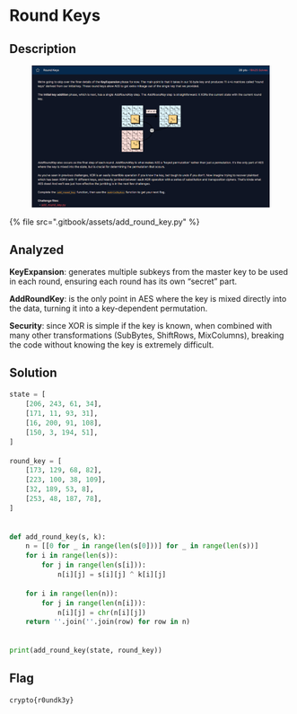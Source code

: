 # Round Keys

## Description

<figure><img src=".gitbook/assets/image (4).png" alt=""><figcaption></figcaption></figure>

{% file src=".gitbook/assets/add_round_key.py" %}


## Analyzed

**KeyExpansion**: generates multiple subkeys from the master key to be used in each round, ensuring each round has its own “secret” part.

**AddRoundKey**: is the only point in AES where the key is mixed directly into the data, turning it into a key-dependent permutation.

**Security**: since XOR is simple if the key is known, when combined with many other transformations (SubBytes, ShiftRows, MixColumns), breaking the code without knowing the key is extremely difficult.



## Solution

```python
state = [
    [206, 243, 61, 34],
    [171, 11, 93, 31],
    [16, 200, 91, 108],
    [150, 3, 194, 51],
]

round_key = [
    [173, 129, 68, 82],
    [223, 100, 38, 109],
    [32, 189, 53, 8],
    [253, 48, 187, 78],
]


def add_round_key(s, k):
    n = [[0 for _ in range(len(s[0]))] for _ in range(len(s))]
    for i in range(len(s)):
        for j in range(len(s[i])):
            n[i][j] = s[i][j] ^ k[i][j]

    for i in range(len(n)):
        for j in range(len(n[i])):
            n[i][j] = chr(n[i][j])
    return ''.join(''.join(row) for row in n)


print(add_round_key(state, round_key))
```



## Flag

```
crypto{r0undk3y}
```

